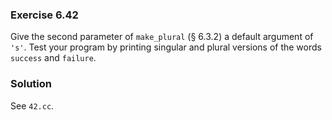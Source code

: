 ### Exercise 6.42

Give the second parameter of `make_plural` (&sect; 6.3.2) a default argument of
`'s'`. Test your program by printing singular and plural versions of the words
`success` and `failure`.

### Solution

See `42.cc`.
